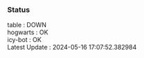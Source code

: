 ### Status


table : DOWN  
hogwarts : OK  
icy-bot : OK  
Latest Update : 2024-05-16 17:07:52.382984
